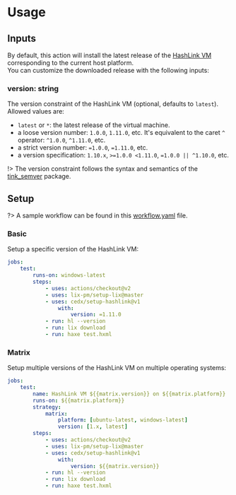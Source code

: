 # Usage

## Inputs
By default, this action will install the latest release of the [HashLink VM](https://hashlink.haxe.org) corresponding to the current host platform.  
You can customize the downloaded release with the following inputs:

### **version**: string
The version constraint of the HashLink VM (optional, defaults to `latest`).  
Allowed values are:
- `latest` or `*`: the latest release of the virtual machine.
- a loose version number: `1.0.0`, `1.11.0`, etc. It's equivalent to the caret `^` operator: `^1.0.0`, `^1.11.0`, etc.
- a strict version number: `=1.0.0`, `=1.11.0`, etc.
- a version specification: `1.10.x`, `>=1.0.0 <1.11.0`, `=1.0.0 || ^1.10.0`, etc.

!> The version constraint follows the syntax and semantics of the [tink_semver](https://github.com/haxetink/tink_semver) package.

## Setup
?> A sample workflow can be found in this [workflow.yaml](https://github.com/cedx/setup-hashlink/blob/main/example/workflow.yaml) file.

### Basic
Setup a specific version of the HashLink VM:

```yaml
jobs:
	test:
		runs-on: windows-latest
		steps:
			- uses: actions/checkout@v2
			- uses: lix-pm/setup-lix@master
			- uses: cedx/setup-hashlink@v1
				with:
					version: =1.11.0
			- run: hl --version
			- run: lix download
			- run: haxe test.hxml
```

### Matrix
Setup multiple versions of the HashLink VM on multiple operating systems:

```yaml
jobs:
	test:
		name: HashLink VM ${{matrix.version}} on ${{matrix.platform}}
		runs-on: ${{matrix.platform}}
		strategy:
			matrix:
				platform: [ubuntu-latest, windows-latest]
				version: [1.x, latest]
		steps:
			- uses: actions/checkout@v2
			- uses: lix-pm/setup-lix@master
			- uses: cedx/setup-hashlink@v1
				with:
					version: ${{matrix.version}}
			- run: hl --version
			- run: lix download
			- run: haxe test.hxml
```

